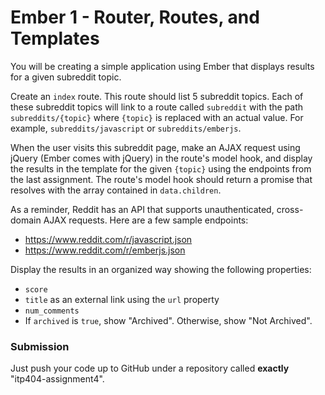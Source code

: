 Ember 1 - Router, Routes, and Templates
===

You will be creating a simple application using Ember that displays results for a given subreddit topic.

Create an `index` route. This route should list 5 subreddit topics. Each of these subreddit topics will link to a route called `subreddit` with the path `subreddits/{topic}` where `{topic}` is replaced with an actual value. For example, `subreddits/javascript` or `subreddits/emberjs`.

When the user visits this subreddit page, make an AJAX request using jQuery (Ember comes with jQuery) in the route's model hook, and display the results in the template for the given `{topic}` using the endpoints from the last assignment. The route's model hook should return a promise that resolves with the array contained in `data.children`.

As a reminder, Reddit has an API that supports unauthenticated, cross-domain AJAX requests. Here are a few sample endpoints:

* https://www.reddit.com/r/javascript.json
* https://www.reddit.com/r/emberjs.json

Display the results in an organized way showing the following properties:

 * `score`
 * `title` as an external link using the `url` property
 * `num_comments`
 * If `archived` is `true`, show "Archived". Otherwise, show "Not Archived".

 ### Submission

 Just push your code up to GitHub under a repository called __exactly__ "itp404-assignment4".
